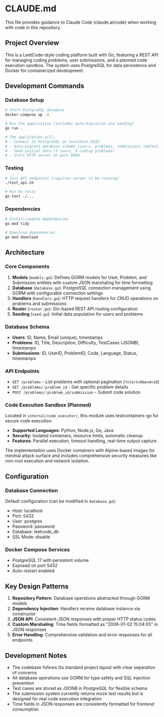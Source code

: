 # CLAUDE.md

This file provides guidance to Claude Code (claude.ai/code) when working with code in this repository.

## Project Overview

This is a LeetCode-style coding platform built with Go, featuring a REST API for managing coding problems, user submissions, and a planned code execution sandbox. The system uses PostgreSQL for data persistence and Docker for containerized development.

## Development Commands

### Database Setup
```bash
# Start PostgreSQL database
docker-compose up -d

# Run the application (includes auto-migration and seeding)
go run .

# The application will:
# - Connect to PostgreSQL on localhost:5432
# - Auto-migrate database schema (users, problems, submissions tables)
# - Seed initial data (5 users, 5 coding problems)
# - Start HTTP server on port 8080
```

### Testing
```bash
# Test API endpoints (requires server to be running)
./test_api.sh

# Run Go tests
go test ./...
```

### Dependencies
```bash
# Install/update dependencies
go mod tidy

# Download dependencies
go mod download
```

## Architecture

### Core Components

1. **Models** (`models.go`): Defines GORM models for User, Problem, and Submission entities with custom JSON marshaling for time formatting
2. **Database** (`database.go`): PostgreSQL connection management using GORM with configurable connection settings
3. **Handlers** (`handlers.go`): HTTP request handlers for CRUD operations on problems and submissions
4. **Router** (`router.go`): Gin-based REST API routing configuration
5. **Seeding** (`seed.go`): Initial data population for users and problems

### Database Schema

- **Users**: ID, Name, Email (unique), timestamps
- **Problems**: ID, Title, Description, Difficulty, TestCases (JSONB), timestamps  
- **Submissions**: ID, UserID, ProblemID, Code, Language, Status, timestamps

### API Endpoints

- `GET /problems` - List problems with optional pagination (`?start=0&end=10`)
- `GET /problems/:problem_id` - Get specific problem details
- `POST /problems/:problem_id/submission` - Submit code solution

### Code Execution Sandbox (Planned)

Located in `internal/code_executor/`, this module uses testcontainers-go for secure code execution:

- **Supported Languages**: Python, Node.js, Go, Java
- **Security**: Isolated containers, resource limits, automatic cleanup
- **Features**: Parallel execution, timeout handling, real-time output capture

The implementation uses Docker containers with Alpine-based images for minimal attack surface and includes comprehensive security measures like non-root execution and network isolation.

## Configuration

### Database Connection
Default configuration (can be modified in `database.go`):
- Host: localhost
- Port: 5432
- User: postgres
- Password: password
- Database: leetcode_db
- SSL Mode: disable

### Docker Compose Services
- PostgreSQL 17 with persistent volume
- Exposed on port 5432
- Auto-restart enabled

## Key Design Patterns

1. **Repository Pattern**: Database operations abstracted through GORM models
2. **Dependency Injection**: Handlers receive database instance via constructor
3. **JSON API**: Consistent JSON responses with proper HTTP status codes
4. **Custom Marshaling**: Time fields formatted as "2006-01-02 15:04:05" in JSON responses
5. **Error Handling**: Comprehensive validation and error responses for all endpoints

## Development Notes

- The codebase follows Go standard project layout with clear separation of concerns
- All database operations use GORM for type safety and SQL injection prevention  
- Test cases are stored as JSONB in PostgreSQL for flexible schema
- The submission system currently returns mock test results but is designed for real code execution integration
- Time fields in JSON responses are consistently formatted for frontend consumption
